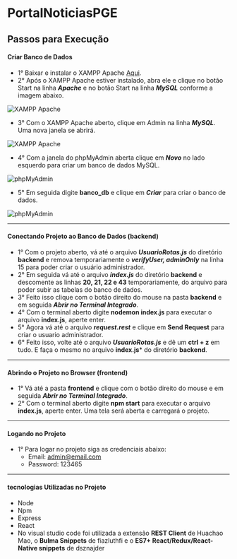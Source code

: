 # PortalNoticiasPGE


## Passos para Execução

#### Criar Banco de Dados
* 1° Baixar e instalar o XAMPP Apache [Aqui](https://www.apachefriends.org/pt_br/download.html).
* 2° Após o XAMPP Apache estiver instalado, abra ele e clique no botão Start na linha ***Apache*** e no botão Start na linha ***MySQL*** conforme a imagem abaixo.

![XAMPP Apache](https://firebasestorage.googleapis.com/v0/b/testeslab-c72db.appspot.com/o/products%2FCaptura%20de%20tela%202022-11-28%20015728.png?alt=media&token=2c874008-3efd-4117-8189-334baf807b7c)

* 3° Com o XAMPP Apache aberto, clique em Admin na linha ***MySQL***. Uma nova janela se abrirá.

![XAMPP Apache](https://firebasestorage.googleapis.com/v0/b/testeslab-c72db.appspot.com/o/products%2FCaptura%20de%20tela%202022-11-28%20020323.png?alt=media&token=e5e75f0b-8c60-47d7-897a-ac595d70c993)

* 4° Com a janela do phpMyAdmin aberta clique em ***Novo*** no lado esquerdo para criar um banco de dados MySQL.

![phpMyAdmin](https://firebasestorage.googleapis.com/v0/b/testeslab-c72db.appspot.com/o/products%2FCaptura%20de%20tela%202022-11-28%20020737.png?alt=media&token=4192a9cd-5785-4819-8aff-9d47fa7678ee)

* 5° Em seguida digite **banco_db** e clique em ***Criar*** para criar o banco de dados.

![phpMyAdmin](https://firebasestorage.googleapis.com/v0/b/testeslab-c72db.appspot.com/o/products%2FCaptura%20de%20tela%202022-11-28%20020944.png?alt=media&token=0327b664-abdc-4146-b91f-50b79bc2944a)

___

#### Conectando Projeto ao Banco de Dados (backend)
* 1° Com o projeto aberto, vá até o arquivo ***UsuarioRotas.js*** do diretório **backend** e remova temporariamente o ***verifyUser, adminOnly*** na linha 15 para poder criar o usuário administrador.
* 2° Em seguida vá até o arquivo ***index.js*** do diretório **backend** e descomente as linhas **20, 21, 22 e 43** temporariamente, do arquivo para poder subir as tabelas do banco de dados.
* 3° Feito isso clique com o botão direito do mouse na pasta **backend** e em seguida ***Abrir no Terminal Integrado***.
* 4° Com o terminal aberto digite **nodemon index.js** para executar o arquivo **index.js**, aperte enter.
* 5° Agora vá até o arquivo ***request.rest*** e clique em **Send Request** para criar o usuario administrador.
* 6° Feito isso, volte até o arquivo ***UsuarioRotas.js*** e dê um **ctrl + z** em tudo. E faça o mesmo no arquivo **index.js*** do diretório **backend**.
___

#### Abrindo o Projeto no Browser (frontend)
* 1° Vá até a pasta **frontend** e clique com o botão direito do mouse e em seguida ***Abrir no Terminal Integrado***.
* 2° Com o terminal aberto digite **npm start** para executar o arquivo **index.js**, aperte enter. Uma tela será aberta e carregará o projeto.
___
#### Logando no Projeto
* 1° Para logar no projeto siga as credenciais abaixo:
  * Email: admin@email.com
  * Password: 123465
___
#### tecnologias Utilizadas no Projeto
* Node
* Npm
* Express
* React
* No visual studio code foi utilizada a extensão **REST Client** de Huachao Mao, o **Bulma Snippets** de fiazluthfi e o **ES7+ React/Redux/React-Native snippets** de dsznajder



